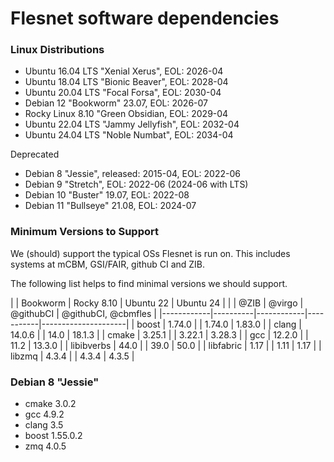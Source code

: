 Flesnet software dependencies
=============================

### Linux Distributions

- Ubuntu 16.04 LTS "Xenial Xerus", EOL: 2026-04
- Ubuntu 18.04 LTS "Bionic Beaver", EOL: 2028-04
- Ubuntu 20.04 LTS "Focal Forsa", EOL: 2030-04
- Debian 12 "Bookworm" 23.07, EOL: 2026-07
- Rocky Linux 8.10 "Green Obsidian, EOL: 2029-04
- Ubuntu 22.04 LTS "Jammy Jellyfish", EOL: 2032-04
- Ubuntu 24.04 LTS "Noble Numbat", EOL: 2034-04

Deprecated
- Debian 8 "Jessie", released: 2015-04, EOL: 2022-06
- Debian 9 "Stretch", EOL: 2022-06 (2024-06 with LTS)
- Debian 10 "Buster" 19.07, EOL: 2022-08
- Debian 11 "Bullseye" 21.08, EOL: 2024-07

### Minimum Versions to Support

We (should) support the typical OSs Flesnet is run on. This includes systems at
mCBM, GSI/FAIR, github CI and ZIB.

The following list helps to find minimal versions we should support.

|            | Bookworm | Rocky 8.10 | Ubuntu 22 | Ubuntu 24           |
|            | @ZIB     | @virgo     | @githubCI | @githubCI, @cbmfles |
|------------|----------|------------|-----------|---------------------|
| boost      | 1.74.0   |            | 1.74.0    | 1.83.0              |
| clang      | 14.0.6   |            | 14.0      | 18.1.3              |
| cmake      | 3.25.1   |            | 3.22.1    | 3.28.3              |
| gcc        | 12.2.0   |            | 11.2      | 13.3.0              |
| libibverbs | 44.0     |            | 39.0      | 50.0                |
| libfabric  | 1.17     |            | 1.11      | 1.17                |
| libzmq     | 4.3.4    |            | 4.3.4     | 4.3.5               |


### Debian 8 "Jessie"

- cmake 3.0.2
- gcc 4.9.2
- clang 3.5
- boost 1.55.0.2
- zmq 4.0.5
